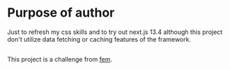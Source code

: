 # Purpose of author

Just to refresh my css skills and to try out next.js 13.4 although this project don't utilize data fetching or caching features of the framework.

##

This project is a challenge from [fem](https://www.frontendmentor.io/challenges).
